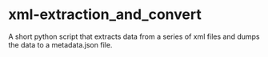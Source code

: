 # xml-extraction_and_convert
A short python script that extracts data from a series of xml files and dumps the data to a metadata.json file.
